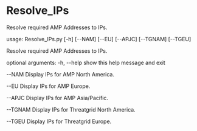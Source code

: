 # Resolve_IPs

Resolve required AMP Addresses to IPs.

usage: Resolve_IPs.py [-h] [--NAM] [--EU] [--APJC] [--TGNAM] [--TGEU]

Resolve required AMP Addresses to IPs.

optional arguments: -h, --help show this help message and exit

--NAM Display IPs for AMP North America.

--EU Display IPs for AMP Europe.

--APJC Display IPs for AMP Asia/Pacific.

--TGNAM Display IPs for Threatgrid North America.

--TGEU Display IPs for Threatgrid Europe.
